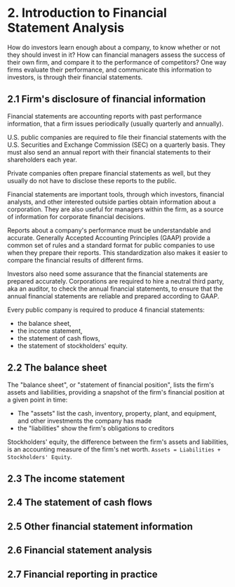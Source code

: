 # 2. Introduction to Financial Statement Analysis
How do investors learn enough about a company, to know whether or not they should invest in it? How can financial managers assess the success of their own firm, and compare it to the performance of competitors? One way firms evaluate their performance, and communicate this information to investors, is through their financial statements.

## 2.1 Firm's disclosure of financial information
Financial statements are accounting reports with past performance information, that a firm issues periodically (usually quarterly and annually). 

U.S. public companies are required to file their financial statements with the U.S. Securities and Exchange Commission (SEC) on a quarterly basis. They must also send an annual report with their financial statements to their shareholders each year. 

Private companies often prepare financial statements as well, but they usually do not have to disclose these reports to the public.

Financial statements are important tools, through which investors, financial analysts, and other interested outside parties obtain information about a corporation. They are also useful for managers within the firm, as a source of information for corporate financial decisions.

Reports about a company's performance must be understandable and accurate. Generally Accepted Accounting Principles (GAAP) provide a common set of rules and a standard format for public companies to use when they prepare their reports. This standardization also makes it easier to compare the financial results of different firms.

Investors also need some assurance that the financial statements are prepared accurately. Corporations are required to hire a neutral third party, aka an auditor, to check the annual financial statements, to ensure that the annual financial statements are reliable and prepared according to GAAP. 

Every public company is required to produce 4 financial statements: 
- the balance sheet, 
- the income statement, 
- the statement of cash flows, 
- the statement of stockholders' equity.

## 2.2 The balance sheet
The "balance sheet", or "statement of financial position", lists the firm's assets and liabilities, providing a snapshot of the firm's financial position at a given point in time:
- The "assets" list the cash, inventory, property, plant, and equipment, and other investments the company has made
- the "liabilities" show the firm's obligations to creditors

Stockholders' equity, the difference between the firm's assets and liabilities, is an accounting measure of the firm's net worth. `Assets = Liabilities + Stockholders' Equity`. 


## 2.3 The income statement

## 2.4 The statement of cash flows

## 2.5 Other financial statement information

## 2.6 Financial statement analysis

## 2.7 Financial reporting in practice



